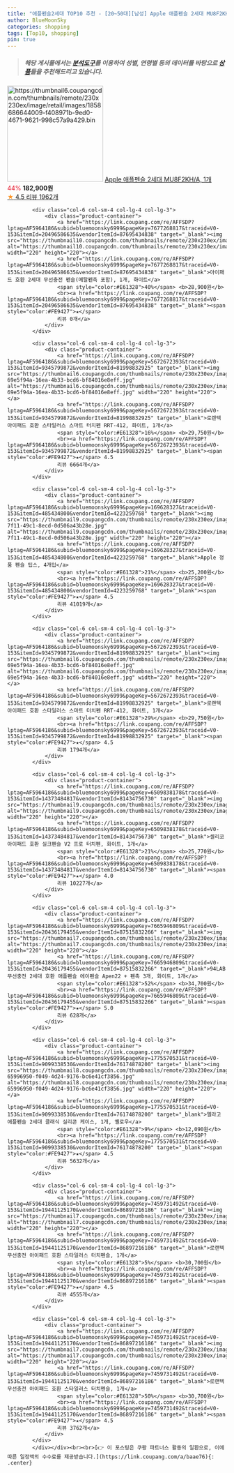 ```yaml
---
title: "애플펜슬2세대 TOP10 추천 - [20~50대][남성] Apple 애플펜슬 2세대 MU8F2KH/A, 1개"
author: BlueMoonSky
categories: shopping
tags: [Top10, shopping]
pin: true
---
```


> ##### 해당 게시물에서는 [**분석도구**](https://itemscout.io/)를 이용하여 **성별**, **연령별** 등의 데이터를 바탕으로 [**상품**](https://link.coupang.com/a/baae76)들을 추천해드리고 있습니다.
<div class="container"><div class="row">
            <div class="col-6 col-sm-4 col-lg-4 col-lg-3">
                <div class="product-container">
                    <a href="https://link.coupang.com/re/AFFSDP?lptag=AF5964186&subid=bluemoonsky6999&pageKey=169628090&traceid=V0-153&itemId=485434410&vendorItemId=4223258365" target="_blank"><img src="https://thumbnail6.coupangcdn.com/thumbnails/remote/230x230ex/image/retail/images/1858686644009-f408971b-9ed0-4671-9621-998c57a9a429.bin" alt="https://thumbnail6.coupangcdn.com/thumbnails/remote/230x230ex/image/retail/images/1858686644009-f408971b-9ed0-4671-9621-998c57a9a429.bin" width="220" height="220"></a>
                    <a href="https://link.coupang.com/re/AFFSDP?lptag=AF5964186&subid=bluemoonsky6999&pageKey=169628090&traceid=V0-153&itemId=485434410&vendorItemId=4223258365" target="_blank">Apple 애플펜슬 2세대 MU8F2KH/A, 1개</a>
                    <span style="color:#E61328">44%</span> <b>182,900원</b>
                    <br><a href="https://link.coupang.com/re/AFFSDP?lptag=AF5964186&subid=bluemoonsky6999&pageKey=169628090&traceid=V0-153&itemId=485434410&vendorItemId=4223258365" target="_blank"><span style="color:#FE9427">★</span> 4.5
                    리뷰 1962개</a>
                </div>
            </div>
            
            <div class="col-6 col-sm-4 col-lg-4 col-lg-3">
                <div class="product-container">
                    <a href="https://link.coupang.com/re/AFFSDP?lptag=AF5964186&subid=bluemoonsky6999&pageKey=7677268817&traceid=V0-153&itemId=20496586635&vendorItemId=87695434838" target="_blank"><img src="https://thumbnail10.coupangcdn.com/thumbnails/remote/230x230ex/image/vendor_inventory/b1c3/1ea778f414bba70224337d0f85e7ff32ec1b08657d012cdd64dea9fc97b5.jpg" alt="https://thumbnail10.coupangcdn.com/thumbnails/remote/230x230ex/image/vendor_inventory/b1c3/1ea778f414bba70224337d0f85e7ff32ec1b08657d012cdd64dea9fc97b5.jpg" width="220" height="220"></a>
                    <a href="https://link.coupang.com/re/AFFSDP?lptag=AF5964186&subid=bluemoonsky6999&pageKey=7677268817&traceid=V0-153&itemId=20496586635&vendorItemId=87695434838" target="_blank">아이패드 호환 2세대 무선충전 펜슬(메탈펜촉 포함), 1개, 화이트</a>
                    <span style="color:#E61328">40%</span> <b>28,900원</b>
                    <br><a href="https://link.coupang.com/re/AFFSDP?lptag=AF5964186&subid=bluemoonsky6999&pageKey=7677268817&traceid=V0-153&itemId=20496586635&vendorItemId=87695434838" target="_blank"><span style="color:#FE9427">★</span> 
                    리뷰 0개</a>
                </div>
            </div>
            
            <div class="col-6 col-sm-4 col-lg-4 col-lg-3">
                <div class="product-container">
                    <a href="https://link.coupang.com/re/AFFSDP?lptag=AF5964186&subid=bluemoonsky6999&pageKey=5672672393&traceid=V0-153&itemId=9345799872&vendorItemId=81998832925" target="_blank"><img src="https://thumbnail6.coupangcdn.com/thumbnails/remote/230x230ex/image/retail/images/8334567767111179-69e5f94a-16ea-4b33-bcd6-bf84016e8eff.jpg" alt="https://thumbnail6.coupangcdn.com/thumbnails/remote/230x230ex/image/retail/images/8334567767111179-69e5f94a-16ea-4b33-bcd6-bf84016e8eff.jpg" width="220" height="220"></a>
                    <a href="https://link.coupang.com/re/AFFSDP?lptag=AF5964186&subid=bluemoonsky6999&pageKey=5672672393&traceid=V0-153&itemId=9345799872&vendorItemId=81998832925" target="_blank">로랜텍 아이패드 호환 스타일러스 스마트 터치펜 RRT-412, 화이트, 1개</a>
                    <span style="color:#E61328">16%</span> <b>29,750원</b>
                    <br><a href="https://link.coupang.com/re/AFFSDP?lptag=AF5964186&subid=bluemoonsky6999&pageKey=5672672393&traceid=V0-153&itemId=9345799872&vendorItemId=81998832925" target="_blank"><span style="color:#FE9427">★</span> 4.5
                    리뷰 6664개</a>
                </div>
            </div>
            
            <div class="col-6 col-sm-4 col-lg-4 col-lg-3">
                <div class="product-container">
                    <a href="https://link.coupang.com/re/AFFSDP?lptag=AF5964186&subid=bluemoonsky6999&pageKey=169628327&traceid=V0-153&itemId=485434800&vendorItemId=4223259768" target="_blank"><img src="https://thumbnail9.coupangcdn.com/thumbnails/remote/230x230ex/image/retail/images/2018/12/19/14/8/b2bb66b8-7f11-49c1-8ecd-0d506a43b28e.jpg" alt="https://thumbnail9.coupangcdn.com/thumbnails/remote/230x230ex/image/retail/images/2018/12/19/14/8/b2bb66b8-7f11-49c1-8ecd-0d506a43b28e.jpg" width="220" height="220"></a>
                    <a href="https://link.coupang.com/re/AFFSDP?lptag=AF5964186&subid=bluemoonsky6999&pageKey=169628327&traceid=V0-153&itemId=485434800&vendorItemId=4223259768" target="_blank">Apple 정품 펜슬 팁스, 4개입</a>
                    <span style="color:#E61328">21%</span> <b>25,200원</b>
                    <br><a href="https://link.coupang.com/re/AFFSDP?lptag=AF5964186&subid=bluemoonsky6999&pageKey=169628327&traceid=V0-153&itemId=485434800&vendorItemId=4223259768" target="_blank"><span style="color:#FE9427">★</span> 4.5
                    리뷰 41019개</a>
                </div>
            </div>
            
            <div class="col-6 col-sm-4 col-lg-4 col-lg-3">
                <div class="product-container">
                    <a href="https://link.coupang.com/re/AFFSDP?lptag=AF5964186&subid=bluemoonsky6999&pageKey=5672672393&traceid=V0-153&itemId=9345799872&vendorItemId=81998832925" target="_blank"><img src="https://thumbnail6.coupangcdn.com/thumbnails/remote/230x230ex/image/retail/images/8334567767111179-69e5f94a-16ea-4b33-bcd6-bf84016e8eff.jpg" alt="https://thumbnail6.coupangcdn.com/thumbnails/remote/230x230ex/image/retail/images/8334567767111179-69e5f94a-16ea-4b33-bcd6-bf84016e8eff.jpg" width="220" height="220"></a>
                    <a href="https://link.coupang.com/re/AFFSDP?lptag=AF5964186&subid=bluemoonsky6999&pageKey=5672672393&traceid=V0-153&itemId=9345799872&vendorItemId=81998832925" target="_blank">로랜텍 아이패드 호환 스타일러스 스마트 터치펜 RRT-412, 화이트, 1개</a>
                    <span style="color:#E61328">29%</span> <b>29,750원</b>
                    <br><a href="https://link.coupang.com/re/AFFSDP?lptag=AF5964186&subid=bluemoonsky6999&pageKey=5672672393&traceid=V0-153&itemId=9345799872&vendorItemId=81998832925" target="_blank"><span style="color:#FE9427">★</span> 4.5
                    리뷰 1794개</a>
                </div>
            </div>
            
            <div class="col-6 col-sm-4 col-lg-4 col-lg-3">
                <div class="product-container">
                    <a href="https://link.coupang.com/re/AFFSDP?lptag=AF5964186&subid=bluemoonsky6999&pageKey=6509838178&traceid=V0-153&itemId=14373484817&vendorItemId=81434756730" target="_blank"><img src="https://thumbnail9.coupangcdn.com/thumbnails/remote/230x230ex/image/vendor_inventory/a1ae/53a742bb46f5be8d0bcb9c83fbe8bca93c890cc8da2d75f037f02635ad7e.png" alt="https://thumbnail9.coupangcdn.com/thumbnails/remote/230x230ex/image/vendor_inventory/a1ae/53a742bb46f5be8d0bcb9c83fbe8bca93c890cc8da2d75f037f02635ad7e.png" width="220" height="220"></a>
                    <a href="https://link.coupang.com/re/AFFSDP?lptag=AF5964186&subid=bluemoonsky6999&pageKey=6509838178&traceid=V0-153&itemId=14373484817&vendorItemId=81434756730" target="_blank">셀리코 아이패드 호환 실크펜슬 V2 프로 터치펜, 화이트, 1개</a>
                    <span style="color:#E61328">21%</span> <b>25,770원</b>
                    <br><a href="https://link.coupang.com/re/AFFSDP?lptag=AF5964186&subid=bluemoonsky6999&pageKey=6509838178&traceid=V0-153&itemId=14373484817&vendorItemId=81434756730" target="_blank"><span style="color:#FE9427">★</span> 4.0
                    리뷰 10227개</a>
                </div>
            </div>
            
            <div class="col-6 col-sm-4 col-lg-4 col-lg-3">
                <div class="product-container">
                    <a href="https://link.coupang.com/re/AFFSDP?lptag=AF5964186&subid=bluemoonsky6999&pageKey=7665946809&traceid=V0-153&itemId=20436179455&vendorItemId=87515832266" target="_blank"><img src="https://thumbnail7.coupangcdn.com/thumbnails/remote/230x230ex/image/vendor_inventory/ae3d/cbea388ce53ed83cb1cab80dcaa9c244b134035f0009d8aacae9272aa8a4.jpg" alt="https://thumbnail7.coupangcdn.com/thumbnails/remote/230x230ex/image/vendor_inventory/ae3d/cbea388ce53ed83cb1cab80dcaa9c244b134035f0009d8aacae9272aa8a4.jpg" width="220" height="220"></a>
                    <a href="https://link.coupang.com/re/AFFSDP?lptag=AF5964186&subid=bluemoonsky6999&pageKey=7665946809&traceid=V0-153&itemId=20436179455&vendorItemId=87515832266" target="_blank">94LAB 무선충전 2세대 호환 애플펜슬 에이펜슬 Apen22 + 펜촉 3개, 화이트, 1개</a>
                    <span style="color:#E61328">52%</span> <b>34,700원</b>
                    <br><a href="https://link.coupang.com/re/AFFSDP?lptag=AF5964186&subid=bluemoonsky6999&pageKey=7665946809&traceid=V0-153&itemId=20436179455&vendorItemId=87515832266" target="_blank"><span style="color:#FE9427">★</span> 5.0
                    리뷰 628개</a>
                </div>
            </div>
            
            <div class="col-6 col-sm-4 col-lg-4 col-lg-3">
                <div class="product-container">
                    <a href="https://link.coupang.com/re/AFFSDP?lptag=AF5964186&subid=bluemoonsky6999&pageKey=1775570531&traceid=V0-153&itemId=9099338530&vendorItemId=76174878200" target="_blank"><img src="https://thumbnail8.coupangcdn.com/thumbnails/remote/230x230ex/image/retail/images/125798533114292-65996950-f049-4d24-9176-bc6e41cf3856.jpg" alt="https://thumbnail8.coupangcdn.com/thumbnails/remote/230x230ex/image/retail/images/125798533114292-65996950-f049-4d24-9176-bc6e41cf3856.jpg" width="220" height="220"></a>
                    <a href="https://link.coupang.com/re/AFFSDP?lptag=AF5964186&subid=bluemoonsky6999&pageKey=1775570531&traceid=V0-153&itemId=9099338530&vendorItemId=76174878200" target="_blank">엘라고 애플펜슬 2세대 클래식 실리콘 케이스, 1개, 옐로우</a>
                    <span style="color:#E61328">9%</span> <b>12,090원</b>
                    <br><a href="https://link.coupang.com/re/AFFSDP?lptag=AF5964186&subid=bluemoonsky6999&pageKey=1775570531&traceid=V0-153&itemId=9099338530&vendorItemId=76174878200" target="_blank"><span style="color:#FE9427">★</span> 4.5
                    리뷰 5632개</a>
                </div>
            </div>
            
            <div class="col-6 col-sm-4 col-lg-4 col-lg-3">
                <div class="product-container">
                    <a href="https://link.coupang.com/re/AFFSDP?lptag=AF5964186&subid=bluemoonsky6999&pageKey=7459731492&traceid=V0-153&itemId=19441125170&vendorItemId=86897216186" target="_blank"><img src="https://thumbnail7.coupangcdn.com/thumbnails/remote/230x230ex/image/vendor_inventory/c62e/b474728338446e714add74ba943a0fc7df77ee51c99db66ccb7155f1df98.jpg" alt="https://thumbnail7.coupangcdn.com/thumbnails/remote/230x230ex/image/vendor_inventory/c62e/b474728338446e714add74ba943a0fc7df77ee51c99db66ccb7155f1df98.jpg" width="220" height="220"></a>
                    <a href="https://link.coupang.com/re/AFFSDP?lptag=AF5964186&subid=bluemoonsky6999&pageKey=7459731492&traceid=V0-153&itemId=19441125170&vendorItemId=86897216186" target="_blank">로랜텍 무선충전 아이패드 호환 스타일러스 터치펜슬, 1개</a>
                    <span style="color:#E61328">5%</span> <b>30,700원</b>
                    <br><a href="https://link.coupang.com/re/AFFSDP?lptag=AF5964186&subid=bluemoonsky6999&pageKey=7459731492&traceid=V0-153&itemId=19441125170&vendorItemId=86897216186" target="_blank"><span style="color:#FE9427">★</span> 4.5
                    리뷰 4555개</a>
                </div>
            </div>
            
            <div class="col-6 col-sm-4 col-lg-4 col-lg-3">
                <div class="product-container">
                    <a href="https://link.coupang.com/re/AFFSDP?lptag=AF5964186&subid=bluemoonsky6999&pageKey=7459731492&traceid=V0-153&itemId=19441125170&vendorItemId=86897216186" target="_blank"><img src="https://thumbnail7.coupangcdn.com/thumbnails/remote/230x230ex/image/vendor_inventory/c62e/b474728338446e714add74ba943a0fc7df77ee51c99db66ccb7155f1df98.jpg" alt="https://thumbnail7.coupangcdn.com/thumbnails/remote/230x230ex/image/vendor_inventory/c62e/b474728338446e714add74ba943a0fc7df77ee51c99db66ccb7155f1df98.jpg" width="220" height="220"></a>
                    <a href="https://link.coupang.com/re/AFFSDP?lptag=AF5964186&subid=bluemoonsky6999&pageKey=7459731492&traceid=V0-153&itemId=19441125170&vendorItemId=86897216186" target="_blank">로랜텍 무선충전 아이패드 호환 스타일러스 터치펜슬, 1개</a>
                    <span style="color:#E61328">50%</span> <b>30,700원</b>
                    <br><a href="https://link.coupang.com/re/AFFSDP?lptag=AF5964186&subid=bluemoonsky6999&pageKey=7459731492&traceid=V0-153&itemId=19441125170&vendorItemId=86897216186" target="_blank"><span style="color:#FE9427">★</span> 4.5
                    리뷰 3762개</a>
                </div>
            </div>
            </div></div><br><br>[👉 이 포스팅은 쿠팡 파트너스 활동의 일환으로, 이에 따른 일정액의 수수료를 제공받습니다.](https://link.coupang.com/a/baae76){: .center}